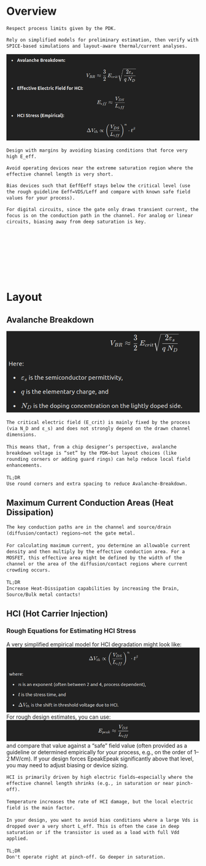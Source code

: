 # Overview
```
Respect process limits given by the PDK.
```
```
Rely on simplified models for preliminary estimation, then verify with SPICE-based simulations and layout-aware thermal/current analyses.
```
![alt text](image-12.png)




```
Design with margins by avoiding biasing conditions that force very high E_eff.
```



```
Avoid operating devices near the extreme saturation region where the effective channel length is very short.
```

```
Bias devices such that EeffEeff​ stays below the critical level (use the rough guideline Eeff=VDS/Leff​ and compare with known safe field values for your process).
```

```
For digital circuits, since the gate only draws transient current, the focus is on the conduction path in the channel. For analog or linear circuits, biasing away from deep saturation is key.
```



<br>
<br>
<br>
<br>
<br>
<br>
<br>

# Layout
## Avalanche Breakdown
![alt text](image-1.png)
```
The critical electric field (E_crit) is mainly fixed by the process (via N_D and ε_s​) and does not strongly depend on the drawn channel dimensions.

This means that, from a chip designer’s perspective, avalanche breakdown voltage is “set” by the PDK—but layout choices (like rounding corners or adding guard rings) can help reduce local field enhancements.

TL;DR
Use round corners and extra spacing to reduce Avalanche-Breakdown.
```
## Maximum Current Conduction Areas (Heat Dissipation)

```
The key conduction paths are in the channel and source/drain (diffusion/contact) regions—not the gate metal.

For calculating maximum current, you determine an allowable current density and then multiply by the effective conduction area. For a MOSFET, this effective area might be defined by the width of the channel or the area of the diffusion/contact regions where current crowding occurs.

TL;DR
Increase Heat-Dissipation capabilities by increasing the Drain, Source/Bulk metal contacts!
```
## HCI (Hot Carrier Injection)
### Rough Equations for Estimating HCI Stress
A very simplified empirical model for HCI degradation might look like:
![alt text](image-8.png)
For rough design estimates, you can use:
![alt text](image-9.png)
and compare that value against a “safe” field value (often provided as a guideline or determined empirically for your process, e.g., on the order of 1–2 MV/cm). If your design forces EpeakEpeak​ significantly above that level, you may need to adjust biasing or device sizing.

```
HCI is primarily driven by high electric fields—especially where the effective channel length shrinks (e.g., in saturation or near pinch-off).

Temperature increases the rate of HCI damage, but the local electric field is the main factor.

In your design, you want to avoid bias conditions where a large Vds is dropped over a very short L_eff​. This is often the case in deep saturation or if the transistor is used as a load with full Vdd​ applied.

TL;DR
Don't operate right at pinch-off. Go deeper in saturation.
```





